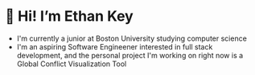 # 👋 Hi! I’m Ethan Key
- I'm currently a junior at Boston University studying computer science
- I'm an aspiring Software Engineener interested in full stack development, and the personal project I'm working on right now is a Global Conflict Visualization Tool

<!---
ethanrkey/ethanrkey is a ✨ special ✨ repository because its `README.md` (this file) appears on your GitHub profile.
You can click the Preview link to take a look at your changes.
--->
